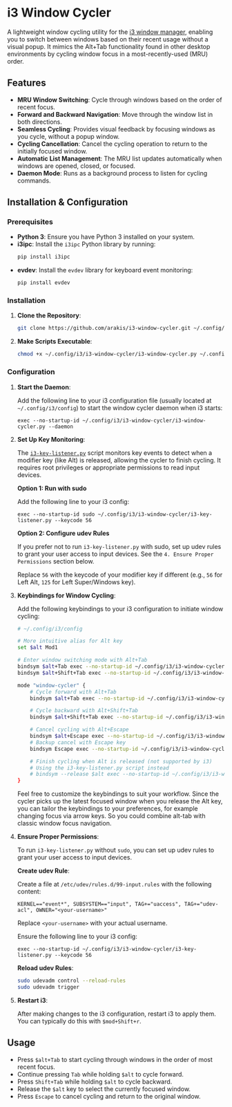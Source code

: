 # i3 Window Cycler

A lightweight window cycling utility for the [i3 window manager](https://i3wm.org/), enabling you to switch between windows based on their recent usage without a visual popup. It mimics the Alt+Tab functionality found in other desktop environments by cycling window focus in a most-recently-used (MRU) order.

## Features

- **MRU Window Switching**: Cycle through windows based on the order of recent focus.
- **Forward and Backward Navigation**: Move through the window list in both directions.
- **Seamless Cycling**: Provides visual feedback by focusing windows as you cycle, without a popup window.
- **Cycling Cancellation**: Cancel the cycling operation to return to the initially focused window.
- **Automatic List Management**: The MRU list updates automatically when windows are opened, closed, or focused.
- **Daemon Mode**: Runs as a background process to listen for cycling commands.

## Installation & Configuration

### Prerequisites

- **Python 3**: Ensure you have Python 3 installed on your system.
- **i3ipc**: Install the `i3ipc` Python library by running:
  ```bash
  pip install i3ipc
  ```
- **evdev**: Install the `evdev` library for keyboard event monitoring:
  ```bash
  pip install evdev
  ```
### Installation

1. **Clone the Repository**:
   ```bash
   git clone https://github.com/arakis/i3-window-cycler.git ~/.config/i3/i3-window-cycler
   ```
2. **Make Scripts Executable**:
   ```bash
   chmod +x ~/.config/i3/i3-window-cycler/i3-window-cycler.py ~/.config/i3/i3-window-cycler/i3-key-listener.py
   ```

### Configuration

1. **Start the Daemon**:

   Add the following line to your i3 configuration file (usually located at `~/.config/i3/config`) to start the window cycler daemon when i3 starts:

   ```
   exec --no-startup-id ~/.config/i3/i3-window-cycler/i3-window-cycler.py --daemon
   ```

2. **Set Up Key Monitoring**:

   The [`i3-key-listener.py`](i3-key-listener.py) script monitors key events to detect when a modifier key (like Alt) is released, allowing the cycler to finish cycling. It requires root privileges or appropriate permissions to read input devices.

   **Option 1: Run with sudo**

   Add the following line to your i3 config:

   ```
   exec --no-startup-id sudo ~/.config/i3/i3-window-cycler/i3-key-listener.py --keycode 56
   ```

   **Option 2: Configure udev Rules**

   If you prefer not to run `i3-key-listener.py` with sudo, set up udev rules to grant your user access to input devices. See the `4. Ensure Proper Permissions` section below.

   Replace `56` with the keycode of your modifier key if different (e.g., `56` for Left Alt, `125` for Left Super/Windows key).

3. **Keybindings for Window Cycling**:

   Add the following keybindings to your i3 configuration to initiate window cycling:

   ```bash
   # ~/.config/i3/config

   # More intuitive alias for Alt key
   set $alt Mod1

   # Enter window switching mode with Alt+Tab
   bindsym $alt+Tab exec --no-startup-id ~/.config/i3/i3-window-cycler/i3-window-cycler.py --command next; mode "window-cycler"
   bindsym $alt+Shift+Tab exec --no-startup-id ~/.config/i3/i3-window-cycler/i3-window-cycler.py --command prev; mode "window-cycler"

   mode "window-cycler" {
       # Cycle forward with Alt+Tab
       bindsym $alt+Tab exec --no-startup-id ~/.config/i3/i3-window-cycler/i3-window-cycler.py --command next

       # Cycle backward with Alt+Shift+Tab
       bindsym $alt+Shift+Tab exec --no-startup-id ~/.config/i3/i3-window-cycler/i3-window-cycler.py --command prev

       # Cancel cycling with Alt+Escape
       bindsym $alt+Escape exec --no-startup-id ~/.config/i3/i3-window-cycler/i3-window-cycler.py --command cancel; mode "default"
       # Backup cancel with Escape key
       bindsym Escape exec --no-startup-id ~/.config/i3/i3-window-cycler/i3-window-cycler.py --command cancel; mode "default"

       # Finish cycling when Alt is released (not supported by i3)
       # Using the i3-key-listener.py script instead
       # bindsym --release $alt exec --no-startup-id ~/.config/i3/i3-window-cycler/i3-window-cycler.py --command finish; mode "default"
   }
   ```

   Feel free to customize the keybindings to suit your workflow. Since the cycler picks up the latest focused window when you release the Alt key, you can tailor the keybindings to your preferences, for example changing focus via arrow keys. So you could combine alt-tab with classic window focus navigation.

4. **Ensure Proper Permissions**:

   To run `i3-key-listener.py` without `sudo`, you can set up udev rules to grant your user access to input devices.

   **Create udev Rule**:

   Create a file at `/etc/udev/rules.d/99-input.rules` with the following content:

   ```
   KERNEL=="event*", SUBSYSTEM=="input", TAG+="uaccess", TAG+="udev-acl", OWNER="<your-username>"
   ```

   Replace `<your-username>` with your actual username.

   Ensure the following line to your i3 config:

   ```
   exec --no-startup-id ~/.config/i3/i3-window-cycler/i3-key-listener.py --keycode 56
   ```

   **Reload udev Rules**:

   ```bash
   sudo udevadm control --reload-rules
   sudo udevadm trigger
   ```

5. **Restart i3**:

   After making changes to the i3 configuration, restart i3 to apply them. You can typically do this with `$mod+Shift+r`.

## Usage

- Press `$alt+Tab` to start cycling through windows in the order of most recent focus.
- Continue pressing `Tab` while holding `$alt` to cycle forward.
- Press `Shift+Tab` while holding `$alt` to cycle backward.
- Release the `$alt` key to select the currently focused window.
- Press `Escape` to cancel cycling and return to the original window.

